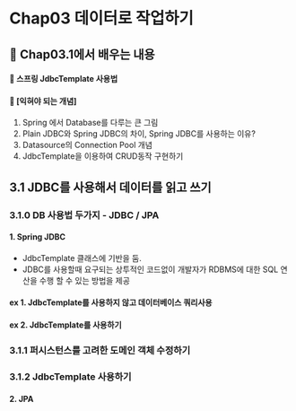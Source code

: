 # Chap03 데이터로 작업하기
## 📖 Chap03.1에서 배우는 내용  
#### 🏁 스프링 JdbcTemplate 사용법 
#### 🏁 [익혀야 되는 개념]
1) Spring 에서 Database를 다루는 큰 그림
2) Plain JDBC와 Spring JDBC의 차이, Spring JDBC를 사용하는 이유?
3) Datasource의 Connection Pool 개념
4) JdbcTemplate을 이용하여 CRUD동작 구현하기 

## 3.1 JDBC를 사용해서 데이터를 읽고 쓰기
### 3.1.0 DB 사용법 두가지 - JDBC / JPA 
####  1. Spring JDBC 
- JdbcTemplate 클래스에 기반을 둠. 
- JDBC를 사용할때 요구되는 상투적인 코드없이 개발자가 RDBMS에 대한 SQL 연산을 수행 할 수 있는 방법을 제공  

#### ex 1. JdbcTemplate를 사용하지 않고 데이터베이스 쿼리사용

#### ex 2. JdbcTemplate를 사용하기 

### 3.1.1 퍼시스턴스를 고려한 도메인 객체 수정하기 

### 3.1.2 JdbcTemplate 사용하기 


#### 2. JPA   
